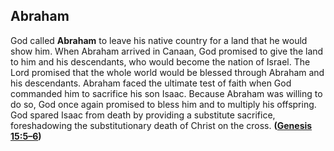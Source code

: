 
## Abraham

God called **Abraham** to leave his native country for a land that he would show him. When Abraham arrived in Canaan, God promised to give the land to him and his descendants, who would become the nation of Israel. The Lord promised that the whole world would be blessed through Abraham and his descendants. Abraham faced the ultimate test of faith when God commanded him to sacrifice his son Isaac. Because Abraham was willing to do so, God once again promised to bless him and to multiply his offspring. God spared Isaac from death by providing a substitute sacrifice, foreshadowing the substitutionary death of Christ on the cross. **([Genesis 15:5–6](https://www.esv.org/Genesis+15%3A5%E2%80%936/))**

